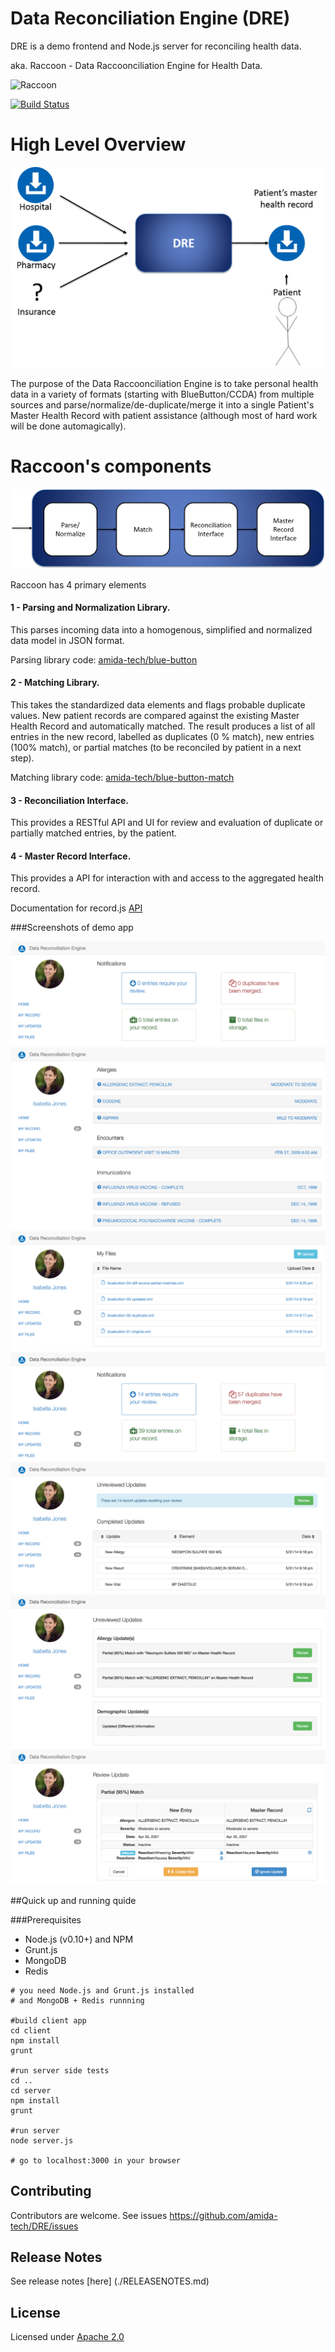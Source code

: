 Data Reconciliation Engine (DRE)
=========

DRE is a demo frontend and Node.js server for reconciling health data.

aka. Raccoon - Data Raccoonciliation Engine for Health Data.

![Raccoon](http://upload.wikimedia.org/wikipedia/commons/thumb/2/24/Yawning_Raccoon.jpg/976px-Yawning_Raccoon.jpg)

[![Build Status](https://travis-ci.org/amida-tech/DRE.svg)](https://travis-ci.org/amida-tech/DRE)

High Level Overview
===================
![Raccoon High Level Diagram](docs/images/dre_overview_new.png)

The purpose of the Data Raccoonciliation Engine is to take personal health data in a variety of formats (starting with BlueButton/CCDA) from multiple sources and parse/normalize/de-duplicate/merge it into a single Patient's Master Health Record with patient assistance (although most of hard work will be done automagically).


Raccoon's components
=================
![Raccoon Components Diagram](docs/images/dre_four_components.png)

Raccoon has 4 primary elements

#### 1 - Parsing and Normalization Library.

This parses incoming data into a homogenous, simplified and normalized data model in JSON format. 

Parsing library code: [amida-tech/blue-button](https://github.com/amida-tech/blue-button)


#### 2 - Matching Library.

This takes the standardized data elements and flags probable duplicate values. New patient records are compared against the existing Master Health Record and automatically matched. The result produces a list of all entries in the new record, labelled as duplicates (0 % match), new entries (100% match), or partial matches (to be reconciled by patient in a next step).

Matching library code: [amida-tech/blue-button-match](https://github.com/amida-tech/blue-button-match)

#### 3 - Reconciliation Interface.

This provides a RESTful API and UI for review and evaluation of duplicate or partially matched entries, by the patient.

#### 4 - Master Record Interface.

This provides a API for interaction with and access to the aggregated health record.

Documentation for record.js [API](./docs/recordjs.md)

###Screenshots of demo app

![Home Screen](./docs/images/dre_01.png)
![Master Health Record View](./docs/images/dre_02.png)
![Files Upload](./docs/images/dre_03.png)
![Notifications](./docs/images/dre_04.png)
![Updates](./docs/images/dre_05.png)
![Updates Review](./docs/images/dre_06.png)
![Partial Match Review](./docs/images/dre_07.png)


##Quick up and running quide

###Prerequisites

- Node.js (v0.10+) and NPM
- Grunt.js
- MongoDB
- Redis

```
# you need Node.js and Grunt.js installed
# and MongoDB + Redis runnning

#build client app
cd client
npm install
grunt

#run server side tests
cd ..
cd server
npm install
grunt

#run server
node server.js

# go to localhost:3000 in your browser
```


## Contributing

Contributors are welcome. See issues https://github.com/amida-tech/DRE/issues

## Release Notes

See release notes [here] (./RELEASENOTES.md)

## License

Licensed under [Apache 2.0](./LICENSE)
